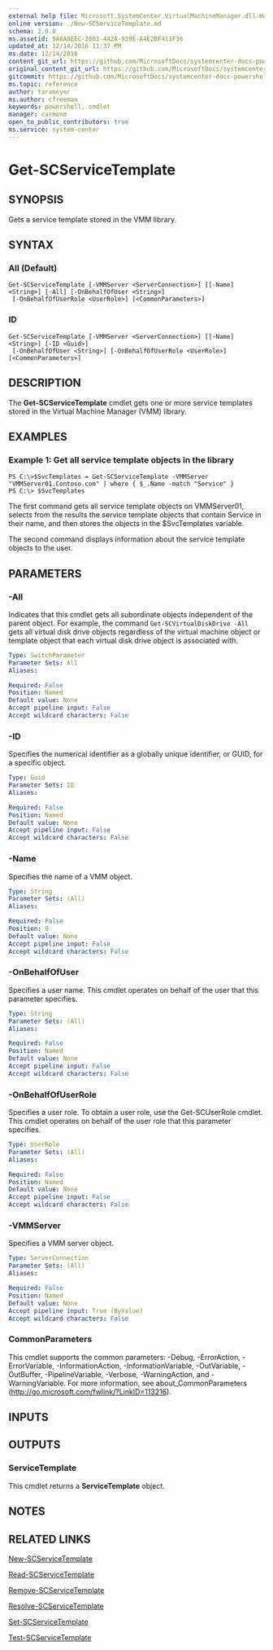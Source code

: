 ```yaml
---
external help file: Microsoft.SystemCenter.VirtualMachineManager.dll-Help.xml
online version: ./New-SCServiceTemplate.md
schema: 2.0.0
ms.assetid: 9A6A0EEC-2003-442A-939E-A4E2BF411F36
updated_at: 12/14/2016 11:37 PM
ms.date: 12/14/2016
content_git_url: https://github.com/MicrosoftDocs/systemcenter-docs-powershell/blob/master/systemcenter-cmdlets/SystemCenter2016/VirtualMachineManager/v1/Get-SCServiceTemplate.md
original_content_git_url: https://github.com/MicrosoftDocs/systemcenter-docs-powershell/blob/master/systemcenter-cmdlets/SystemCenter2016/VirtualMachineManager/v1/Get-SCServiceTemplate.md
gitcommit: https://github.com/MicrosoftDocs/systemcenter-docs-powershell/blob/ddd0fefc9adaabb9394eb6c21b33370913d1830d/systemcenter-cmdlets/SystemCenter2016/VirtualMachineManager/v1/Get-SCServiceTemplate.md
ms.topic: reference
author: tarameyer
ms.author: cfreeman
keywords: powershell, cmdlet
manager: carmonm
open_to_public_contributors: true
ms.service: system-center
---
```


# Get-SCServiceTemplate

## SYNOPSIS
Gets a service template stored in the VMM library.

## SYNTAX

### All (Default)
```
Get-SCServiceTemplate [-VMMServer <ServerConnection>] [[-Name] <String>] [-All] [-OnBehalfOfUser <String>]
 [-OnBehalfOfUserRole <UserRole>] [<CommonParameters>]
```

### ID
```
Get-SCServiceTemplate [-VMMServer <ServerConnection>] [[-Name] <String>] [-ID <Guid>]
 [-OnBehalfOfUser <String>] [-OnBehalfOfUserRole <UserRole>] [<CommonParameters>]
```

## DESCRIPTION
The **Get-SCServiceTemplate** cmdlet gets one or more service templates stored in the Virtual Machine Manager (VMM) library.

## EXAMPLES

### Example 1: Get all service template objects in the library
```
PS C:\>$SvcTemplates = Get-SCServiceTemplate -VMMServer "VMMServer01.Contoso.com" | where { $_.Name -match "Service" }
PS C:\> $SvcTemplates
```

The first command gets all service template objects on VMMServer01, selects from the results the service template objects that contain Service in their name, and then stores the objects in the $SvcTemplates variable.

The second command displays information about the service template objects to the user.

## PARAMETERS

### -All
Indicates that this cmdlet gets all subordinate objects independent of the parent object.
For example, the command `Get-SCVirtualDiskDrive -All` gets all virtual disk drive objects regardless of the virtual machine object or template object that each virtual disk drive object is associated with.

```yaml
Type: SwitchParameter
Parameter Sets: All
Aliases: 

Required: False
Position: Named
Default value: None
Accept pipeline input: False
Accept wildcard characters: False
```

### -ID
Specifies the numerical identifier as a globally unique identifier, or GUID, for a specific object.

```yaml
Type: Guid
Parameter Sets: ID
Aliases: 

Required: False
Position: Named
Default value: None
Accept pipeline input: False
Accept wildcard characters: False
```

### -Name
Specifies the name of a VMM object.

```yaml
Type: String
Parameter Sets: (All)
Aliases: 

Required: False
Position: 0
Default value: None
Accept pipeline input: False
Accept wildcard characters: False
```

### -OnBehalfOfUser
Specifies a user name.
This cmdlet operates on behalf of the user that this parameter specifies.

```yaml
Type: String
Parameter Sets: (All)
Aliases: 

Required: False
Position: Named
Default value: None
Accept pipeline input: False
Accept wildcard characters: False
```

### -OnBehalfOfUserRole
Specifies a user role.
To obtain a user role, use the Get-SCUserRole cmdlet.
This cmdlet operates on behalf of the user role that this parameter specifies.

```yaml
Type: UserRole
Parameter Sets: (All)
Aliases: 

Required: False
Position: Named
Default value: None
Accept pipeline input: False
Accept wildcard characters: False
```

### -VMMServer
Specifies a VMM server object.

```yaml
Type: ServerConnection
Parameter Sets: (All)
Aliases: 

Required: False
Position: Named
Default value: None
Accept pipeline input: True (ByValue)
Accept wildcard characters: False
```

### CommonParameters
This cmdlet supports the common parameters: -Debug, -ErrorAction, -ErrorVariable, -InformationAction, -InformationVariable, -OutVariable, -OutBuffer, -PipelineVariable, -Verbose, -WarningAction, and -WarningVariable. For more information, see about_CommonParameters (http://go.microsoft.com/fwlink/?LinkID=113216).

## INPUTS

## OUTPUTS

### ServiceTemplate
This cmdlet returns a **ServiceTemplate** object.

## NOTES

## RELATED LINKS

[New-SCServiceTemplate](xref:SystemCenter2016/VirtualMachineManager/v1/New-SCServiceTemplate.md)

[Read-SCServiceTemplate](xref:SystemCenter2016/VirtualMachineManager/v1/Read-SCServiceTemplate.md)

[Remove-SCServiceTemplate](xref:SystemCenter2016/VirtualMachineManager/v1/Remove-SCServiceTemplate.md)

[Resolve-SCServiceTemplate](xref:SystemCenter2016/VirtualMachineManager/v1/Resolve-SCServiceTemplate.md)

[Set-SCServiceTemplate](xref:SystemCenter2016/VirtualMachineManager/v1/Set-SCServiceTemplate.md)

[Test-SCServiceTemplate](xref:SystemCenter2016/VirtualMachineManager/v1/Test-SCServiceTemplate.md)

